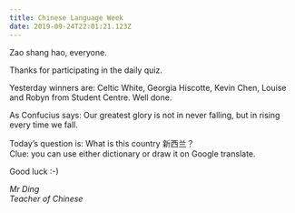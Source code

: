 ```yaml
---
title: Chinese Language Week
date: 2019-09-24T22:01:21.123Z
---
```

Zao shang hao, everyone. 

Thanks for participating in the daily quiz. 

Yesterday winners are: Celtic White, Georgia Hiscotte, Kevin Chen, Louise and Robyn from Student Centre. Well done. 

As Confucius says: Our greatest glory is not in never falling, but in rising every time we fall. 

Today’s question is: What is this country 新西兰？  
Clue: you can use either dictionary or draw it on Google translate. 

Good luck :-)


_Mr Ding  
Teacher of Chinese_
